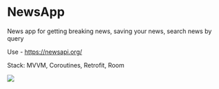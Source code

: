 # NewsApp
News app for getting breaking news, saving your news, search news by query

Use - https://newsapi.org/

Stack: MVVM, Coroutines, Retrofit, Room

![](https://media.giphy.com/media/xBSif4POSWV98pe8ty/giphy.gif)
